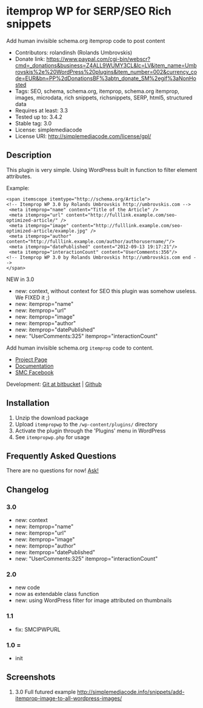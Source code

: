 # itemprop WP for SERP/SEO Rich snippets

Add human invisible schema.org itemprop code to post content

* Contributors: rolandinsh (Rolands Umbrovskis)
* Donate link: https://www.paypal.com/cgi-bin/webscr?cmd=_donations&business=Z4ALL9WUMY3CL&lc=LV&item_name=Umbrovskis%2e%20WordPress%20plugins&item_number=002&currency_code=EUR&bn=PP%2dDonationsBF%3abtn_donate_SM%2egif%3aNonHosted
* Tags: SEO, schema, schema.org, itemprop, schema.org itemprop, images, microdata, rich snippets, richsnippets, SERP, html5, structured data
* Requires at least: 3.3
* Tested up to: 3.4.2
* Stable tag: 3.0
* License: simplemediacode
* License URI: http://simplemediacode.com/license/gpl/


## Description

This plugin is very simple. Using WordPress built in function to filter element attributes. 

Example:

	<span itemscope itemtype="http://schema.org/Article">
	<!-- Itemprop WP 3.0 by Rolands Umbrovskis http://umbrovskis.com -->
	 <meta itemprop="name" content="Title of the Article" />
	 <meta itemprop="url" content="http://fulllink.example.com/seo-optimized-article/" />
	 <meta itemprop="image" content="http://fulllink.example.com/seo-optimized-article/example.jpg" />
	 <meta itemprop="author" content="http://fulllink.example.com/author/authorusername/"/>
	 <meta itemprop="datePublished" content="2012-09-13 19:17:21"/>
	 <meta itemprop="interactionCount" content="UserComments:356"/>
	<!-- Itemprop WP 3.0 by Rolands Umbrovskis http://umbrovskis.com end -->
	</span>


NEW in 3.0 

* new: context, without context for SEO this plugin was somehow useless. We FIXED it ;)
* new: itemprop="name"
* new: itemprop="url"
* new: itemprop="image"
* new: itemprop="author"
* new: itemprop="datePublished"
* new: "UserComments:325" itemprop="interactionCount"

Add human invisible schema.org `itemprop` code to content.

* [Project Page](http://simplemediacode.info/snippets/itemprop-attributes-for-wordpress-serp-results/)
* [Documentation](http://simplemediacode.info/snippets/add-itemprop-image-to-all-wordpress-images/)
* [SMC Facebook](http://www.facebook.com/pages/SimpleMediaCode/125547717479727)

Development: [Git at bitbucket](https://bitbucket.org/simplemediacode/itempropwp) | [Github](https://github.com/rolandinsh/itempropwp)

## Installation

1. Unzip the download package
1. Upload `itempropwp` to the `/wp-content/plugins/` directory
1. Activate the plugin through the 'Plugins' menu in WordPress
1. See `itempropwp.php` for usage

## Frequently Asked Questions

There are no questions for now! [Ask!](http://simplemediacode.info/snippets/itemprop-attributes-for-wordpress-serp-results/)

## Changelog

### 3.0

* new: context
* new: itemprop="name"
* new: itemprop="url"
* new: itemprop="image"
* new: itemprop="author"
* new: itemprop="datePublished"
* new: "UserComments:325" itemprop="interactionCount"

### 2.0

* new code
* now as extendable class function
* new: using WordPress filter for image attributed on thumbnails

### 1.1
* fix: SMCIPWPURL

### 1.0 =

* init


## Screenshots
1. 3.0 Full futured example http://simplemediacode.info/snippets/add-itemprop-image-to-all-wordpress-images/